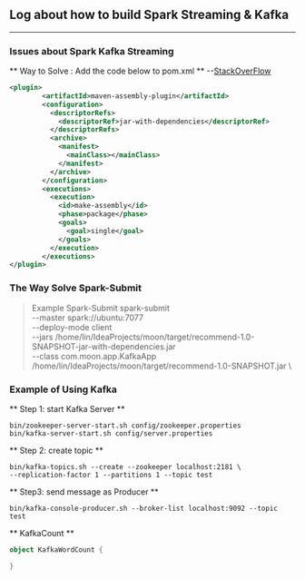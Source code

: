 ## Log about how to build Spark Streaming & Kafka
***
### Issues about Spark Kafka Streaming
** Way to Solve : Add the code below to pom.xml ** --[StackOverFlow](http://stackoverflow.com/questions/27710887/kafkautils-class-not-found-in-spark-streaming)

``` xml
<plugin>
        <artifactId>maven-assembly-plugin</artifactId>
        <configuration>
          <descriptorRefs>
            <descriptorRef>jar-with-dependencies</descriptorRef>
          </descriptorRefs>
          <archive>
            <manifest>
              <mainClass></mainClass>
            </manifest>
          </archive>
        </configuration>
        <executions>
          <execution>
            <id>make-assembly</id>
            <phase>package</phase>
            <goals>
              <goal>single</goal>
            </goals>
          </execution>
        </executions>
</plugin>
```
### The Way Solve Spark-Submit
> Example Spark-Submit
spark-submit \
--master spark://ubuntu:7077 \
--deploy-mode client \
--jars /home/lin/IdeaProjects/moon/target/recommend-1.0-SNAPSHOT-jar-with-dependencies.jar \
--class com.moon.app.KafkaApp  /home/lin/IdeaProjects/moon/target/recommend-1.0-SNAPSHOT.jar \

### Example of Using Kafka

** Step 1: start Kafka Server **
``` shell
bin/zookeeper-server-start.sh config/zookeeper.properties
bin/kafka-server-start.sh config/server.properties
```
** Step 2: create topic **
``` shell
bin/kafka-topics.sh --create --zookeeper localhost:2181 \
--replication-factor 1 --partitions 1 --topic test
```
** Step3: send message as Producer **
``` shell
bin/kafka-console-producer.sh --broker-list localhost:9092 --topic test
```

** KafkaCount **
``` Scala
object KafkaWordCount {

}
```
